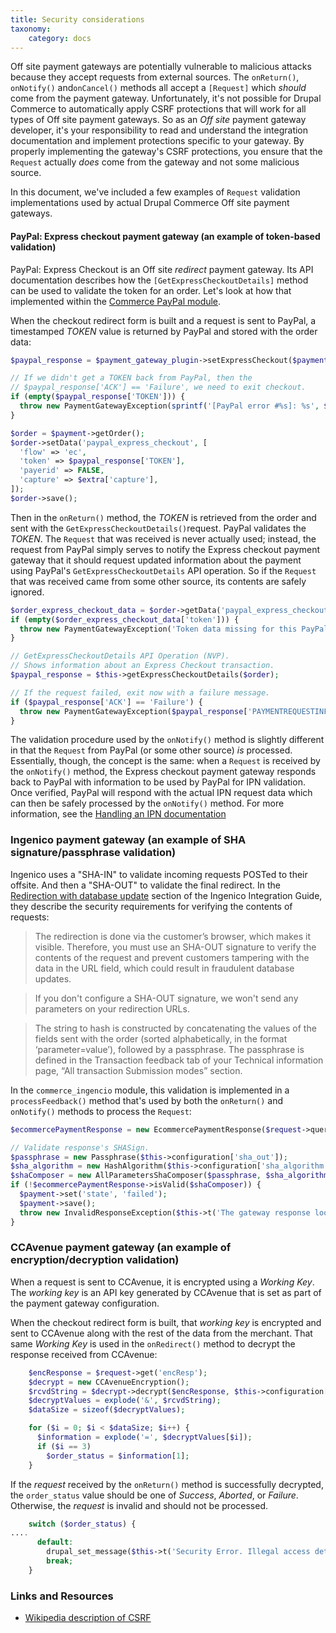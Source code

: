 ```yaml
---
title: Security considerations
taxonomy:
    category: docs
---
```


Off site payment gateways are potentially vulnerable to malicious attacks because they accept requests from external sources. The `onReturn()`, `onNotify()` and`onCancel()` methods all accept a `[Request]` which *should* come from the payment gateway. Unfortunately, it's not possible for Drupal Commerce to automatically apply CSRF protections that will work for all types of Off site payment gateways. So as an *Off site* payment gateway developer, it's your responsibility to read and understand the integration documentation and implement protections specific to your gateway. By properly implementing the gateway's CSRF protections, you ensure that the `Request` actually *does* come from the gateway and not some malicious source.

In this document, we've included a few examples of `Request` validation implementations used by actual Drupal Commerce Off site payment gateways.

#### PayPal: Express checkout payment gateway (an example of token-based validation)

PayPal: Express Checkout is an Off site *redirect* payment gateway. Its API documentation describes how the `[GetExpressCheckoutDetails]` method can be used to validate the token for an order. Let's look at how that implemented within the [Commerce PayPal module].

When the checkout redirect form is built and a request is sent to PayPal, a timestamped *TOKEN* value is returned by PayPal and stored with the order data:

```php
$paypal_response = $payment_gateway_plugin->setExpressCheckout($payment, $extra);

// If we didn't get a TOKEN back from PayPal, then the
// $paypal_response['ACK'] == 'Failure', we need to exit checkout.
if (empty($paypal_response['TOKEN'])) {
  throw new PaymentGatewayException(sprintf('[PayPal error #%s]: %s', $paypal_response['L_ERRORCODE0'], $paypal_response['L_LONGMESSAGE0']));
}

$order = $payment->getOrder();
$order->setData('paypal_express_checkout', [
  'flow' => 'ec',
  'token' => $paypal_response['TOKEN'],
  'payerid' => FALSE,
  'capture' => $extra['capture'],
]);
$order->save();
```

Then in the `onReturn()` method, the *TOKEN* is retrieved from the order and sent with the `GetExpressCheckoutDetails()`request. PayPal validates the *TOKEN*. The `Request` that was received is never actually used; instead, the request from PayPal simply serves to notify the Express checkout payment gateway that it should request updated information about the payment using PayPal's `GetExpressCheckoutDetails` API operation. So if the `Request` that was received came from some other source, its contents are safely ignored.

```php
$order_express_checkout_data = $order->getData('paypal_express_checkout');
if (empty($order_express_checkout_data['token'])) {
  throw new PaymentGatewayException('Token data missing for this PayPal Express Checkout transaction.');
}

// GetExpressCheckoutDetails API Operation (NVP).
// Shows information about an Express Checkout transaction.
$paypal_response = $this->getExpressCheckoutDetails($order);

// If the request failed, exit now with a failure message.
if ($paypal_response['ACK'] == 'Failure') {
  throw new PaymentGatewayException($paypal_response['PAYMENTREQUESTINFO_0_LONGMESSAGE'], $paypal_response['PAYMENTREQUESTINFO_n_ERRORCODE']);
}
```

The validation procedure used by the `onNotify()` method is slightly different in that the `Request` from PayPal (or some other source) *is* processed. Essentially, though, the concept is the same: when a `Request` is received by the `onNotify()` method, the Express checkout payment gateway responds back to PayPal with information to be used by PayPal for IPN validation. Once verified, PayPal will respond with the actual IPN request data which can then be safely processed by the `onNotify()` method. For more information, see the [Handling an IPN documentation](../03.handling-ipn)


### Ingenico payment gateway (an example of SHA signature/passphrase validation)

Ingenico uses a "SHA-IN" to validate incoming requests POSTed to their offsite. And then a "SHA-OUT" to validate the final redirect. In the [Redirection with database update] section of the Ingenico Integration Guide, they describe the security requirements for verifying the contents of requests:

>The redirection is done via the customer’s browser, which makes it visible. Therefore, you must use an SHA-OUT signature to verify the contents of the request and prevent customers tampering with the data in the URL field, which could result in fraudulent database updates.

>If you don't configure a SHA-OUT signature, we won't send any parameters on your redirection URLs.

>The string to hash is constructed by concatenating the values of the fields sent with the order (sorted alphabetically, in the format ‘parameter=value’), followed by a passphrase. The passphrase is defined in the Transaction feedback tab of your Technical information page, “All transaction Submission modes” section.

In the `commerce_ingencio` module, this validation is implemented in a `processFeedback()` method that's used by both the `onReturn()` and `onNotify()` methods to process the `Request`:

```php
$ecommercePaymentResponse = new EcommercePaymentResponse($request->query->all());

// Validate response's SHASign.
$passphrase = new Passphrase($this->configuration['sha_out']);
$sha_algorithm = new HashAlgorithm($this->configuration['sha_algorithm']);
$shaComposer = new AllParametersShaComposer($passphrase, $sha_algorithm);
if (!$ecommercePaymentResponse->isValid($shaComposer)) {
  $payment->set('state', 'failed');
  $payment->save();
  throw new InvalidResponseException($this->t('The gateway response looks suspicious.'));
}
```

### CCAvenue payment gateway (an example of encryption/decryption validation)
When a request is sent to CCAvenue, it is encrypted using a *Working Key*. The *working key* is an API key generated by CCAvenue that is set as part of the payment gateway configuration. 

When the checkout redirect form is built, that *working key* is encrypted and sent to CCAvenue along with the rest of the data from the merchant.
That same *Working Key* is used in the `onRedirect()` method to decrypt the response received from CCAvenue:

```php
    $encResponse = $request->get('encResp');
    $decrypt = new CCAvenueEncryption();
    $rcvdString = $decrypt->decrypt($encResponse, $this->configuration['working_key']);
    $decryptValues = explode('&', $rcvdString);
    $dataSize = sizeof($decryptValues);

    for ($i = 0; $i < $dataSize; $i++) {
      $information = explode('=', $decryptValues[$i]);
      if ($i == 3)
        $order_status = $information[1];
    }
```

If the *request* received by the `onReturn()` method is successfully decrypted, the `order_status` value should be one of *Success*, *Aborted*, or *Failure*. Otherwise, the *request* is invalid and should not be processed.

```php
    switch ($order_status) {
....
      default:
        drupal_set_message($this->t('Security Error. Illegal access detected.'), 'error');
        break;
    }
```

### Links and Resources
* [Wikipedia description of CSRF]

[Request]: https://api.drupal.org/api/drupal/vendor%21symfony%21http-foundation%21Request.php/class/Request/8.7.x
[GetExpressCheckoutDetails]: (https://developer.paypal.com/docs/classic/api/merchant/SetExpressCheckout_API_Operation_NVP/)
[Commerce PayPal module]: https://www.drupal.org/project/commerce_paypal
[Redirection with database update]: https://www2.payment-services.ingenico.com/int/en/ogone/support/guides/integration%20guides/e-commerce/transaction-feedback#redirectionwithdatabaseupdate
[Wikipedia description of CSRF]: https://en.wikipedia.org/wiki/Cross-site_request_forgery

